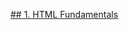 [## 1. HTML Fundamentals](https://github.com/yoojh9/udemy-css-basics/tree/main/02-HTML-Fundamentals)
